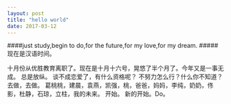 ```yaml
---
layout: post
title: "hello world"
date: 2017-03-12
---
```

####just study,begin to do,for the future,for my love,for my dream. 
#####现在是汉语时间。
<p>十月份从优胜教育离职了。现在是十月十六号，晃悠了半个月了。今年又是一事无成。 总是放纵。 谈不成恋爱了，有什么资格呢？ 不努力怎么行？什么你不知道？去做，去做。 葛桃桃，建晨，袁燕，凯强，桃，爸爸，妈妈，李纯，奶奶，佟影，杜静，石琼，立柱，我的未来。 开始。 新的开始。Do。
</p>
